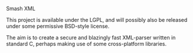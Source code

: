 Smash XML

This project is available under the LGPL, and will possibly also be
released under some permissive BSD-style license.

The aim is to create a secure and blazingly fast XML-parser written in
standard C, perhaps making use of some cross-platform libraries.
